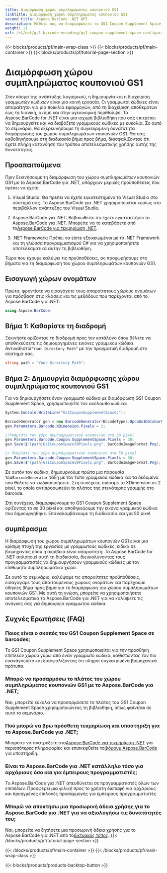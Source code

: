 ```yaml
---
title: Διαμόρφωση χώρου συμπληρώματος κουπονιού GS1
linktitle: Διαμόρφωση χώρου συμπληρώματος κουπονιού GS1
second_title: Aspose.BarCode .NET API
description: Μάθετε πώς να διαμορφώνετε το GS1 Coupon Supplement Space χρησιμοποιώντας το Aspose.BarCode για .NET. Ακολουθήστε τον αναλυτικό οδηγό μας για να κυριαρχήσετε αυτήν τη δυνατότητα.
weight: 11
url: /el/net/gs1-barcode-encoding/gs1-coupon-supplement-space-configuration/
---
```


{{< blocks/products/pf/main-wrap-class >}}
{{< blocks/products/pf/main-container >}}
{{< blocks/products/pf/tutorial-page-section >}}

# Διαμόρφωση χώρου συμπληρώματος κουπονιού GS1


Στον κόσμο της ανάπτυξης λογισμικού, η δημιουργία και η διαχείριση γραμμωτών κωδίκων είναι μια κοινή εργασία. Οι γραμμωτοί κώδικες είναι απαραίτητοι για μια ποικιλία εφαρμογών, από τη διαχείριση αποθεμάτων έως τη λιανική, ακόμη και στην υγειονομική περίθαλψη. Το Aspose.BarCode for .NET είναι μια ισχυρή βιβλιοθήκη που σας επιτρέπει να δημιουργείτε και να διαβάζετε γραμμικούς κώδικες με ευκολία. Σε αυτό το σεμινάριο, θα εξερευνήσουμε τη συγκεκριμένη δυνατότητα διαμόρφωσης του χώρου συμπληρωμάτων κουπονιών GS1. Θα σας καθοδηγήσουμε στη διαδικασία βήμα προς βήμα, διασφαλίζοντας ότι έχετε πλήρη κατανόηση του τρόπου αποτελεσματικής χρήσης αυτής της δυνατότητας.

## Προαπαιτούμενα

Πριν ξεκινήσουμε τη διαμόρφωση του χώρου συμπληρωμάτων κουπονιών GS1 με το Aspose.BarCode για .NET, υπάρχουν μερικές προϋποθέσεις που πρέπει να έχετε:

1. Visual Studio: Θα πρέπει να έχετε εγκατεστημένο το Visual Studio στο σύστημά σας. Το Aspose.BarCode για .NET χρησιμοποιείται κυρίως στο περιβάλλον ανάπτυξης του Visual Studio.

2.  Aspose.BarCode για .NET: Βεβαιωθείτε ότι έχετε εγκαταστήσει το Aspose.BarCode για .NET. Μπορείτε να το κατεβάσετε από το[Aspose.BarCode για τεκμηρίωση .NET](https://reference.aspose.com/barcode/net/).

3. .NET Framework: Πρέπει να είστε εξοικειωμένοι με το .NET Framework και τη γλώσσα προγραμματισμού C# για να χρησιμοποιήσετε αποτελεσματικά αυτήν τη βιβλιοθήκη.

Τώρα που έχουμε καλύψει τις προϋποθέσεις, ας προχωρήσουμε στα βήματα για τη διαμόρφωση του χώρου συμπληρωμάτων κουπονιών GS1.

## Εισαγωγή χώρων ονομάτων

Πρώτα, φροντίστε να εισαγάγετε τους απαραίτητους χώρους ονομάτων για πρόσβαση στις κλάσεις και τις μεθόδους που παρέχονται από το Aspose.BarCode για .NET:

```csharp
using Aspose.BarCode;
```

## Βήμα 1: Καθορίστε τη διαδρομή

 Ξεκινήστε ορίζοντας τη διαδρομή προς τον κατάλογο όπου θέλετε να αποθηκεύσετε τις δημιουργημένες εικόνες γραμμικού κώδικα. Αντικαθιστώ`"Your Directory Path"` με την πραγματική διαδρομή στο σύστημά σας.

```csharp
string path = "Your Directory Path";
```

## Βήμα 2: Δημιουργία διαμόρφωσης χώρου συμπληρώματος κουπονιού GS1

Για να δημιουργήσετε έναν γραμμωτό κώδικα με διαμόρφωση GS1 Coupon Supplement Space, χρησιμοποιήστε τον ακόλουθο κώδικα:

```csharp
System.Console.WriteLine("Gs1CouponSupplementSpace:");

BarcodeGenerator gen = new BarcodeGenerator(EncodeTypes.UpcaGs1DatabarCoupon, "123456789012(8110)ASPOSE");
gen.Parameters.Barcode.XDimension.Pixels = 2;

//Ρυθμίστε τον χώρο συμπληρωματικού κουπονιού στα 30 pixel
gen.Parameters.Barcode.Coupon.SupplementSpace.Pixels = 30;
gen.Save($"{path}Gs1CouponSpace30Pixels.png", BarCodeImageFormat.Png);

// Ρυθμίστε τον χώρο συμπληρωματικού κουπονιού στα 50 pixel
gen.Parameters.Barcode.Coupon.SupplementSpace.Pixels = 50;
gen.Save($"{path}Gs1CouponSpace50Pixels.png", BarCodeImageFormat.Png);
```

 Σε αυτόν τον κώδικα, δημιουργούμε πρώτα μια παρουσία του`BarcodeGenerator` τάξη με τον τύπο γραμμικού κώδικα και τα δεδομένα που θέλετε να κωδικοποιήσετε. Στη συνέχεια, ορίσαμε το XDimension σε 2 pixel, το οποίο αντιπροσωπεύει το πλάτος της στενότερης γραμμής στο barcode. 

Στη συνέχεια, διαμορφώνουμε το GS1 Coupon Supplement Space ορίζοντας το σε 30 pixel και αποθηκεύουμε την εικόνα γραμμικού κώδικα που δημιουργήθηκε. Επαναλαμβάνουμε τη διαδικασία και για 50 pixel.

## συμπέρασμα

Η διαμόρφωση του χώρου συμπληρωμάτων κουπονιών GS1 είναι μια κρίσιμη πτυχή της εργασίας με γραμμωτούς κώδικες, ειδικά σε βιομηχανίες όπου η ακρίβεια είναι απαραίτητη. Το Aspose.BarCode for .NET απλοποιεί αυτή τη διαδικασία, διευκολύνοντας τους προγραμματιστές να δημιουργήσουν γραμμικούς κώδικες με τον επιθυμητό συμπληρωματικό χώρο.

Σε αυτό το σεμινάριο, καλύψαμε τις απαραίτητες προϋποθέσεις, εισαγάγαμε τους απαιτούμενους χώρους ονομάτων και παρέχουμε οδηγίες βήμα προς βήμα για τη διαμόρφωση του χώρου συμπληρωμάτων κουπονιών GS1. Με αυτή τη γνώση, μπορείτε να χρησιμοποιήσετε αποτελεσματικά το Aspose.BarCode για .NET για να καλύψετε τις ανάγκες σας για δημιουργία γραμμωτού κώδικα.

## Συχνές Ερωτήσεις (FAQ)

### Ποιος είναι ο σκοπός του GS1 Coupon Supplement Space σε barcodes;
Το GS1 Coupon Supplement Space χρησιμοποιείται για την προσθήκη επιπλέον χώρου γύρω από έναν γραμμωτό κώδικα, καθιστώντας τον πιο ευανάγνωστο και διασφαλίζοντας ότι πληροί συγκεκριμένα βιομηχανικά πρότυπα.

### Μπορώ να προσαρμόσω το πλάτος του χώρου συμπληρώματος κουπονιών GS1 με το Aspose.BarCode για .NET;
Ναι, μπορείτε εύκολα να προσαρμόσετε το πλάτος του GS1 Coupon Supplement Space χρησιμοποιώντας τη βιβλιοθήκη, όπως φαίνεται σε αυτό το σεμινάριο.

### Πού μπορώ να βρω πρόσθετη τεκμηρίωση και υποστήριξη για το Aspose.BarCode για .NET;
 Μπορείτε να ανατρέξετε στο[Aspose.BarCode για τεκμηρίωση .NET](https://reference.aspose.com/barcode/net/) για περισσότερες πληροφορίες και επισκεφθείτε το[Φόρουμ Aspose.BarCode](https://forum.aspose.com/c/barcode/13) για υποστήριξη.

### Είναι το Aspose.BarCode για .NET κατάλληλο τόσο για αρχάριους όσο και για έμπειρους προγραμματιστές;
Το Aspose.BarCode για .NET απευθύνεται σε προγραμματιστές όλων των επιπέδων. Προσφέρει μια φιλική προς το χρήστη διεπαφή για αρχάριους και προηγμένες επιλογές προσαρμογής για έμπειρους προγραμματιστές.

### Μπορώ να αποκτήσω μια προσωρινή άδεια χρήσης για το Aspose.BarCode για .NET για να αξιολογήσω τις δυνατότητές του;
 Ναι, μπορείτε να ζητήσετε μια προσωρινή άδεια χρήσης για το Aspose.BarCode για .NET από το[δικτυακός τόπος](https://purchase.aspose.com/temporary-license/).
{{< /blocks/products/pf/tutorial-page-section >}}

{{< /blocks/products/pf/main-container >}}
{{< /blocks/products/pf/main-wrap-class >}}

{{< blocks/products/products-backtop-button >}}

